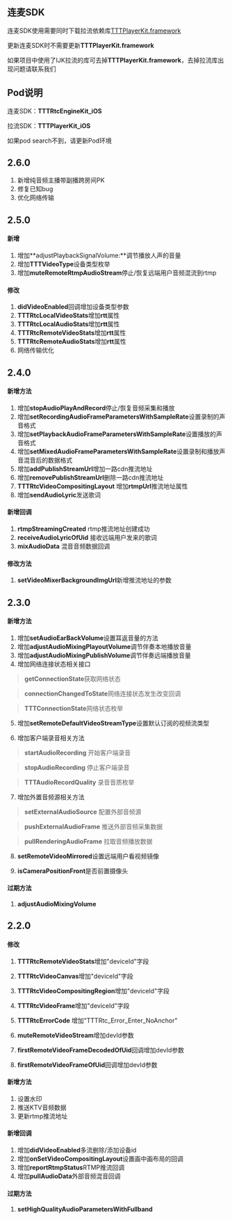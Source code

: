 ## 连麦SDK

连麦SDK使用需要同时下载拉流依赖库[TTTPlayerKit.framework](https://github.com/santiyun/TTTPlayerKit_iOS)

更新连麦SDK时不需要更新**TTTPlayerKit.framework**

如果项目中使用了IJK拉流的库可去掉**TTTPlayerKit.framework**，去掉拉流库出现问题请联系我们

## Pod说明

连麦SDK：**TTTRtcEngineKit_iOS** 

拉流SDK：**TTTPlayerKit_iOS** 

如果pod search不到，请更新Pod环境

## 2.6.0

1. 新增纯音频主播带副播跨房间PK
2. 修复已知bug
3. 优化网络传输

## 2.5.0

#### 新增

1. 增加**adjustPlaybackSignalVolume:**调节播放人声的音量
2. 增加**TTTVideoType**设备类型枚举
3. 增加**muteRemoteRtmpAudioStream**停止/恢复远端用户音频混流到rtmp

#### 修改

1. **didVideoEnabled**回调增加设备类型参数
2. **TTTRtcLocalVideoStats**增加**rtt**属性
3. **TTTRtcLocalAudioStats**增加**rtt**属性
4. **TTTRtcRemoteVideoStats**增加**rtt**属性
5. **TTTRtcRemoteAudioStats**增加**rtt**属性
6. 网络传输优化


## 2.4.0

#### 新增方法

1. 增加**stopAudioPlayAndRecord**停止/恢复音频采集和播放
2. 增加**setRecordingAudioFrameParametersWithSampleRate**设置录制的声音格式
3. 增加**setPlaybackAudioFrameParametersWithSampleRate**设置播放的声音格式
4. 增加**setMixedAudioFrameParametersWithSampleRate**设置录制和播放声音混音后的数据格式
5. 增加**addPublishStreamUrl**增加一路cdn推流地址
6. 增加**removePublishStreamUrl**删除一路cdn推流地址
7. **TTTRtcVideoCompositingLayout** 增加**rtmpUrl**推流地址属性
8. 增加**sendAudioLyric**发送歌词

#### 新增回调

1. **rtmpStreamingCreated** rtmp推流地址创建成功
2. **receiveAudioLyricOfUid** 接收远端用户发来的歌词
3. **mixAudioData** 混音音频数据回调

#### 修改方法

1. **setVideoMixerBackgroundImgUrl**新增推流地址的参数


## 2.3.0

#### 新增方法

1. 增加**setAudioEarBackVolume**设置耳返音量的方法
2. 增加**adjustAudioMixingPlayoutVolume**调节伴奏本地播放音量
3. 增加**adjustAudioMixingPublishVolume**调节伴奏远端播放音量
4. 增加网络连接状态相关接口

 > **getConnectionState**获取网络状态

 > **connectionChangedToState**网络连接状态发生改变回调

 > **TTTConnectionState**网络状态枚举

5. 增加**setRemoteDefaultVideoStreamType**设置默认订阅的视频流类型

6. 增加客户端录音相关方法

 > **startAudioRecording** 开始客户端录音

 > **stopAudioRecording** 停止客户端录音

 > **TTTAudioRecordQuality** 录音音质枚举

7. 增加外置音频源相关方法

 > **setExternalAudioSource** 配置外部音频源

 > **pushExternalAudioFrame** 推送外部音频采集数据

 > **pullRenderingAudioFrame** 拉取音频播放数据

8. **setRemoteVideoMirrored**设置远端用户看视频镜像

9. **isCameraPositionFront**是否前置摄像头



#### 过期方法

1. **adjustAudioMixingVolume**



## 2.2.0

#### 修改
1. **TTTRtcRemoteVideoStats**增加"deviceId"字段
2. **TTTRtcVideoCanvas**增加"deviceId"字段
3. **TTTRtcVideoCompositingRegion**增加"deviceId"字段
4. **TTTRtcVideoFrame**增加"deviceId"字段

5. **TTTRtcErrorCode** 增加"TTTRtc_Error_Enter_NoAnchor"

6. **muteRemoteVideoStream**增加devId参数
7. **firstRemoteVideoFrameDecodedOfUid**回调增加devId参数
8. **firstRemoteVideoFrameOfUid**回调增加devId参数



#### 新增方法
1. 设置水印
2. 推送KTV音频数据
3. 更新rtmp推流地址

#### 新增回调
1. 增加**didVideoEnabled**多流删除/添加设备id
2. 增加**onSetVideoCompositingLayout**设置画中画布局的回调
3. 增加**reportRtmpStatus**RTMP推流回调
4. 增加**pullAudioData**外部音频混音回调

#### 过期方法
1. **setHighQualityAudioParametersWithFullband**
